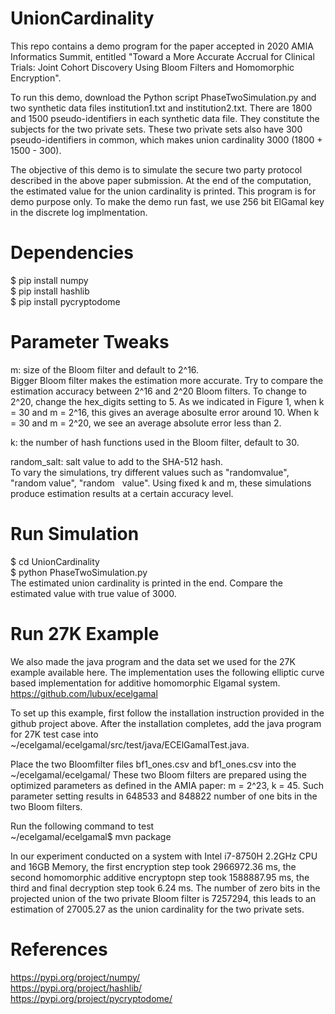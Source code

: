 # UnionCardinality
This repo contains a demo program for the paper accepted in 2020 AMIA Informatics Summit, entitled "Toward a More Accurate Accrual for Clinical Trials: Joint Cohort Discovery Using Bloom Filters and Homomorphic Encryption". 

To run this demo, download the Python script PhaseTwoSimulation.py and two synthetic data files institution1.txt and institution2.txt. There are 1800 and 1500 pseudo-identifiers in each synthetic data file. They constitute the subjects for the two private sets. These two private sets also have 300 pseudo-identifiers in common, which makes union cardinality 3000 (1800 + 1500 - 300).

The objective of this demo is to simulate the secure two party protocol described in the above paper submission. At the end of the computation, the estimated value for the union cardinality is printed. This program is for demo purpose only. To make the demo run fast, we use 256 bit ElGamal key in the discrete log implmentation.

# Dependencies  
$ pip install numpy  
$ pip install hashlib  
$ pip install pycryptodome  

# Parameter Tweaks
m: size of the Bloom filter and default to 2^16.  
Bigger Bloom filter makes the estimation more accurate. Try to compare the estimation accuracy between 2^16 and 2^20 Bloom filters. To change to 2^20, change the hex_digits setting to 5. As we indicated in Figure 1, when k = 30 and m = 2^16, this gives an average abosulte error around 10. When k = 30 and m = 2^20, we see an average absolute error less than 2.

k: the number of hash functions used in the Bloom filter, default to 30.  

random_salt: salt value to add to the SHA-512 hash.  
To vary the simulations, try different values such as "randomvalue", "random&nbsp;value", "random&nbsp;&nbsp;&nbsp;value". Using fixed k and m, these simulations produce estimation results at a certain accuracy level.

# Run Simulation  
$ cd UnionCardinality  
$ python PhaseTwoSimulation.py  
The estimated union cardinality is printed in the end. Compare the estimated value with true value of 3000.

# Run 27K Example  
We also made the java program and the data set we used for the 27K example available here. The implementation uses the following elliptic curve based implementation for additive homomorphic Elgamal system.  
https://github.com/lubux/ecelgamal

To set up this example, first follow the installation instruction provided in the github project above. After the installation completes, add the java program for 27K test case into  
~/ecelgamal/ecelgamal/src/test/java/ECElGamalTest.java.

Place the two Bloomfilter files bf1_ones.csv and bf1_ones.csv into the ~/ecelgamal/ecelgamal/ These two Bloom filters are prepared using the optimized parameters as defined in the AMIA paper: m = 2^23, k = 45. Such parameter setting results in 648533 and 848822 number of one bits in the two Bloom filters. 

Run the following command to test  
~/ecelgamal/ecelgamal$ mvn package

In our experiment conducted on a system with Intel i7-8750H 2.2GHz CPU and 16GB Memory, the first encryption step took 2966972.36 ms, the second homomorphic additive encryptopn step took 1588887.95 ms, the third and final decryption step took 6.24 ms. The number of zero bits in the projected union of the two private Bloom filter is 7257294, this leads to an estimation of 27005.27 as the union cardinality for the two private sets.

# References
https://pypi.org/project/numpy/  
https://pypi.org/project/hashlib/  
https://pypi.org/project/pycryptodome/  
